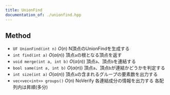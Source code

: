 ```yaml
---
title: UnionFind
documentation_of: ./unionfind.hpp
---
```


## Method

- `UF UnionFind(int n)`
  $O(n)$
  N頂点のUnionFindを生成する
- `int find(int a)`
  $O(\alpha(n))$
  頂点`a`の根となる頂点を返す
- `void merge(int a, int b)`
  $O(\alpha(n))$
  頂点`a`、頂点`b`を連結する
- `bool same(int a, int b)`
  $O(\alpha(n))$
  頂点`a`、頂点`b`が連結かどうかを判定する
- `int size(int a)`
  $O(\alpha(n))$
  頂点`a`の含まれるグループの要素数を出力する
- `vec<vec<int>> groups()`
  $O(n)$ NoVerify
  各連結成分の情報を出力する
  各配列内は昇順(多分)

